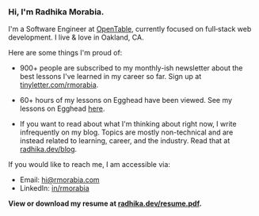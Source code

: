### Hi, I'm Radhika Morabia.

I'm a Software Engineer at [OpenTable](https://opentable.com), currently focused on full‑stack web development. I live & love in Oakland, CA.

Here are some things I'm proud of:

 - 900+ people are subscribed to my monthly-ish newsletter about the best lessons I've learned in my career so far. Sign up at [tinyletter.com/rmorabia](https://tinyletter.com/rmorabia).
 
 - 60+ hours of my lessons on Egghead have been viewed. See my lessons on Egghead [here](https://egghead.io/instructors/radhika-morabia).
 
 - If you want to read about what I'm thinking about right now, I write infrequently on my blog. Topics are mostly non-technical and are instead related to learning, career, and the industry. Read that at [radhika.dev/blog](https://radhika.dev/blog/).

If you would like to reach me, I am accessible via:

- Email: [hi@rmorabia.com](mailto:hi@rmorabia.com)
- LinkedIn: [in/rmorabia](http://linkedin.com/in/rmorabia)

**View or download my resume at [radhika.dev/resume.pdf](https://radhika.dev/resume.pdf).**
